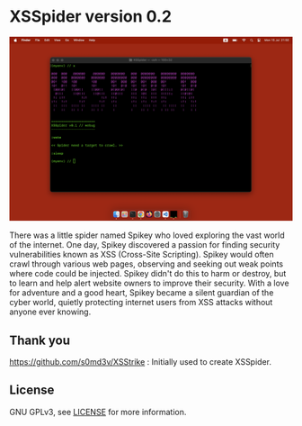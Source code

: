 # XSSpider version 0.2

![XSSpider](images/xsspider.jpg)

There was a little spider named Spikey who loved exploring the vast world of the internet. One day, Spikey discovered a passion for finding security vulnerabilities known as XSS (Cross-Site Scripting). Spikey would often crawl through various web pages, observing and seeking out weak points where code could be injected. Spikey didn't do this to harm or destroy, but to learn and help alert website owners to improve their security. With a love for adventure and a good heart, Spikey became a silent guardian of the cyber world, quietly protecting internet users from XSS attacks without anyone ever knowing.

## Thank you

https://github.com/s0md3v/XSStrike : Initially used to create XSSpider.

## License

GNU GPLv3, see [LICENSE](LICENSE) for more information.

